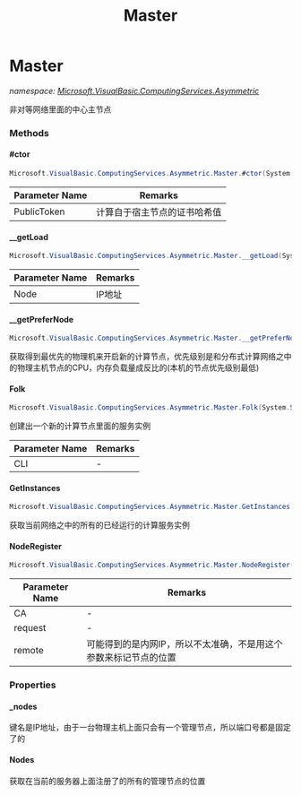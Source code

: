 ﻿---
title: Master
---

# Master
_namespace: [Microsoft.VisualBasic.ComputingServices.Asymmetric](N-Microsoft.VisualBasic.ComputingServices.Asymmetric.html)_

非对等网络里面的中心主节点



### Methods

#### #ctor
```csharp
Microsoft.VisualBasic.ComputingServices.Asymmetric.Master.#ctor(System.String)
```


|Parameter Name|Remarks|
|--------------|-------|
|PublicToken|计算自于宿主节点的证书哈希值|


#### __getLoad
```csharp
Microsoft.VisualBasic.ComputingServices.Asymmetric.Master.__getLoad(System.String,Microsoft.VisualBasic.Net.SSL.Certificate)
```


|Parameter Name|Remarks|
|--------------|-------|
|Node|IP地址|


#### __getPreferNode
```csharp
Microsoft.VisualBasic.ComputingServices.Asymmetric.Master.__getPreferNode
```
获取得到最优先的物理机来开启新的计算节点，优先级别是和分布式计算网络之中的物理主机节点的CPU，内存负载量成反比的(本机的节点优先级别最低)

#### Folk
```csharp
Microsoft.VisualBasic.ComputingServices.Asymmetric.Master.Folk(System.String)
```
创建出一个新的计算节点里面的服务实例

|Parameter Name|Remarks|
|--------------|-------|
|CLI|-|


#### GetInstances
```csharp
Microsoft.VisualBasic.ComputingServices.Asymmetric.Master.GetInstances
```
获取当前网络之中的所有的已经运行的计算服务实例

#### NodeRegister
```csharp
Microsoft.VisualBasic.ComputingServices.Asymmetric.Master.NodeRegister(System.Int64,Microsoft.VisualBasic.Net.Protocols.RequestStream,System.Net.IPEndPoint)
```


|Parameter Name|Remarks|
|--------------|-------|
|CA|-|
|request|-|
|remote|可能得到的是内网IP，所以不太准确，不是用这个参数来标记节点的位置|



### Properties

#### _nodes
键名是IP地址，由于一台物理主机上面只会有一个管理节点，所以端口号都是固定了的
#### Nodes
获取在当前的服务器上面注册了的所有的管理节点的位置
